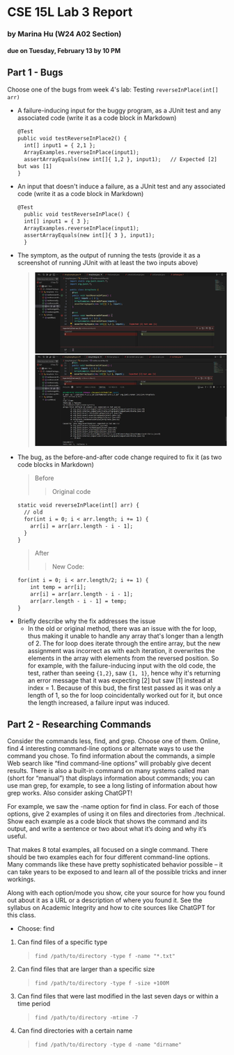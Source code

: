 # CSE 15L Lab 3 Report 
### by Marina Hu (W24 A02 Section)
#### due on Tuesday, February 13 by 10 PM

Part 1 - Bugs
--
Choose one of the bugs from week 4's lab: Testing `reverseInPlace(int[] arr)`

- A failure-inducing input for the buggy program, as a JUnit test and any associated code (write it as a code block in Markdown)
  ```
  @Test
  public void testReverseInPlace2() {
    int[] input1 = { 2,1 };
    ArrayExamples.reverseInPlace(input1);
    assertArrayEquals(new int[]{ 1,2 }, input1);   // Expected [2] but was [1]
  }
  ```
- An input that doesn't induce a failure, as a JUnit test and any associated code (write it as a code block in Markdown)
  ```
  @Test 
	public void testReverseInPlace() {
    int[] input1 = { 3 };
    ArrayExamples.reverseInPlace(input1);
    assertArrayEquals(new int[]{ 3 }, input1);
	}
  ```
- The symptom, as the output of running the tests (provide it as a screenshot of running JUnit with at least the two inputs above)
  > ![Image](lab_report_three_photos/nonfailure_inducing_test_no_terminal.JPG)
  > ![Image](lab_report_three_photos/failure_inducing_test_with_terminal.JPG)
- The bug, as the before-and-after code change required to fix it (as two code blocks in Markdown)
  > Before
  > > Original code
  ```
  static void reverseInPlace(int[] arr) {
    // old
    for(int i = 0; i < arr.length; i += 1) {
      arr[i] = arr[arr.length - i - 1];
    }
  }
  ```
  > After
  > > New Code:
  ```
  for(int i = 0; i < arr.length/2; i += 1) {
      int temp = arr[i];
      arr[i] = arr[arr.length - i - 1];
      arr[arr.length - i - 1] = temp;
  }
  ```
- Briefly describe why the fix addresses the issue
  - In the old or original method, there was an issue with the for loop, thus making it unable to handle any array that's longer than a length of 2. The for loop does iterate through the entire array, but the new assignment was incorrect as with each iteration, it overwrites the elements in the array with elements from the reversed position. So for example, with the failure-inducing input with the old code, the test, rather than seeing `{1,2}`, saw `{1, 1}`, hence why it's returning an error message that it was expecting [2] but saw [1] instead at index = 1. Because of this bud, the first test passed as it was only a length of 1, so the for loop coincidentally worked out for it, but once the length increased, a failure input was induced.


Part 2 - Researching Commands
--
Consider the commands less, find, and grep. Choose one of them. Online, find 4 interesting command-line options or alternate ways to use the command you chose. To find information about the commands, a simple Web search like “find command-line options” will probably give decent results. There is also a built-in command on many systems called man (short for “manual”) that displays information about commands; you can use man grep, for example, to see a long listing of information about how grep works. Also consider asking ChatGPT!

For example, we saw the -name option for find in class. For each of those options, give 2 examples of using it on files and directories from ./technical. Show each example as a code block that shows the command and its output, and write a sentence or two about what it’s doing and why it’s useful.

That makes 8 total examples, all focused on a single command. There should be two examples each for four different command-line options. Many commands like these have pretty sophisticated behavior possible – it can take years to be exposed to and learn all of the possible tricks and inner workings.

Along with each option/mode you show, cite your source for how you found out about it as a URL or a description of where you found it. See the syllabus on Academic Integrity and how to cite sources like ChatGPT for this class.

- Choose: find
1. Can find files of a specific type
   > `find /path/to/directory -type f -name "*.txt"`
2. Can find files that are larger than a specific size
   > `find /path/to/directory -type f -size +100M`
3. Can find files that were last modified in the last seven days or within a time period
   > `find /path/to/directory -mtime -7`
4. Can find directories with a certain name
   > `find /path/to/directory -type d -name "dirname"`
